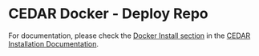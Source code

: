 # CEDAR Docker - Deploy Repo

For documentation, please check the [Docker Install section](https://metadatacenter.readthedocs.io/en/latest/install-docker-eval/intro/) in the [CEDAR Installation Documentation](https://metadatacenter.readthedocs.io/).



